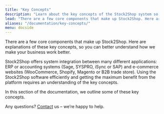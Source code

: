 ```yaml
---
title: "Key Concepts"
description: "Learn about the key concepts of the Stock2Shop system so that you can better understand how to use this software and how it can streamline your workflow. Any questions? Contact us! We're happy to help."
lead: "There are a few core components that make up Stock2Shop. Here are explanations of these key concepts, so you can better understand how we make your business work better."
aliases: "/documentation/key-concepts/"
menu: docside
---
```


There are a few core components that make up Stock2Shop. Here are explanations of these key concepts, so you can better understand how we make your business work better.

Stock2Shop offers system integration between many different applications: ERP or accounting systems (Sage, SYSPRO, iSync or SAP) and e-commerce websites (WooCommerce, Shopify, Magento or B2B trade store). Using the Stock2Shop software efficiently and getting the maximum benefit from the platform requires an understanding of the key concepts.

In this section of the documentation, we outline some of these key concepts.

Any questions? [Contact](/contact-us) us – we’re happy to help.